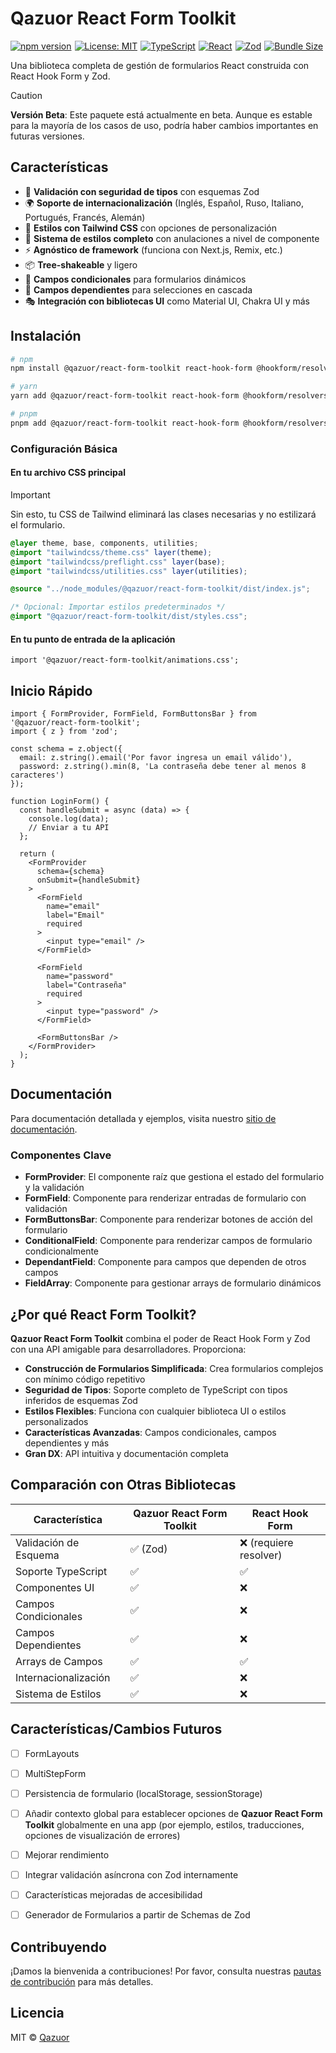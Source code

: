 # Qazuor React Form Toolkit

<div style="display: flex; flex-wrap: wrap; gap: 5px;">
  <a href="https://www.npmjs.com/package/@qazuor/react-form-toolkit"><img src="https://img.shields.io/npm/v/@qazuor/react-form-toolkit.svg" alt="npm version" /></a>
  <a href="https://opensource.org/licenses/MIT"><img src="https://img.shields.io/badge/License-MIT-blue.svg" alt="License: MIT" /></a>
  <a href="https://www.typescriptlang.org/"><img src="https://img.shields.io/badge/TypeScript-5.0-blue" alt="TypeScript" /></a>
  <a href="https://reactjs.org/"><img src="https://img.shields.io/badge/React-18.0-blue" alt="React" /></a>
  <a href="https://github.com/colinhacks/zod"><img src="https://img.shields.io/badge/Zod-3.22-blue" alt="Zod" /></a>
  <a href="https://bundlephobia.com/package/@qazuor/react-form-toolkit"><img src="https://img.shields.io/bundlephobia/minzip/@qazuor/react-form-toolkit" alt="Bundle Size" /></a>
</div>

Una biblioteca completa de gestión de formularios React construida con React Hook Form y Zod.

> [!CAUTION]
> **Versión Beta**: Este paquete está actualmente en beta. Aunque es estable para la mayoría de los casos de uso, podría haber cambios importantes en futuras versiones.

## Características

- 🎯 **Validación con seguridad de tipos** con esquemas Zod
- 🌍 **Soporte de internacionalización** (Inglés, Español, Ruso, Italiano, Portugués, Francés, Alemán)
- 🎨 **Estilos con Tailwind CSS** con opciones de personalización
- 💅 **Sistema de estilos completo** con anulaciones a nivel de componente
- ⚡ **Agnóstico de framework** (funciona con Next.js, Remix, etc.)
- 📦 **Tree-shakeable** y ligero
- 🧩 **Campos condicionales** para formularios dinámicos
- 🔄 **Campos dependientes** para selecciones en cascada
- 🎭 **Integración con bibliotecas UI** como Material UI, Chakra UI y más

## Instalación

```bash
# npm
npm install @qazuor/react-form-toolkit react-hook-form @hookform/resolvers zod

# yarn
yarn add @qazuor/react-form-toolkit react-hook-form @hookform/resolvers zod

# pnpm
pnpm add @qazuor/react-form-toolkit react-hook-form @hookform/resolvers zod
```

### Configuración Básica

#### En tu archivo CSS principal

> [!IMPORTANT]
> Sin esto, tu CSS de Tailwind eliminará las clases necesarias y no estilizará el formulario.

```scss
@layer theme, base, components, utilities;
@import "tailwindcss/theme.css" layer(theme);
@import "tailwindcss/preflight.css" layer(base);
@import "tailwindcss/utilities.css" layer(utilities);

@source "../node_modules/@qazuor/react-form-toolkit/dist/index.js";

/* Opcional: Importar estilos predeterminados */
@import "@qazuor/react-form-toolkit/dist/styles.css";
```

#### En tu punto de entrada de la aplicación

```tsx
import '@qazuor/react-form-toolkit/animations.css';
```

## Inicio Rápido

```tsx
import { FormProvider, FormField, FormButtonsBar } from '@qazuor/react-form-toolkit';
import { z } from 'zod';

const schema = z.object({
  email: z.string().email('Por favor ingresa un email válido'),
  password: z.string().min(8, 'La contraseña debe tener al menos 8 caracteres')
});

function LoginForm() {
  const handleSubmit = async (data) => {
    console.log(data);
    // Enviar a tu API
  };

  return (
    <FormProvider
      schema={schema}
      onSubmit={handleSubmit}
    >
      <FormField
        name="email"
        label="Email"
        required
      >
        <input type="email" />
      </FormField>

      <FormField
        name="password"
        label="Contraseña"
        required
      >
        <input type="password" />
      </FormField>

      <FormButtonsBar />
    </FormProvider>
  );
}
```

## Documentación

Para documentación detallada y ejemplos, visita nuestro [sitio de documentación](https://qazuor-react-form-toolkit.vercel.app/).

### Componentes Clave

- **FormProvider**: El componente raíz que gestiona el estado del formulario y la validación
- **FormField**: Componente para renderizar entradas de formulario con validación
- **FormButtonsBar**: Componente para renderizar botones de acción del formulario
- **ConditionalField**: Componente para renderizar campos de formulario condicionalmente
- **DependantField**: Componente para campos que dependen de otros campos
- **FieldArray**: Componente para gestionar arrays de formulario dinámicos

## ¿Por qué React Form Toolkit?

**Qazuor React Form Toolkit** combina el poder de React Hook Form y Zod con una API amigable para desarrolladores. Proporciona:

- **Construcción de Formularios Simplificada**: Crea formularios complejos con mínimo código repetitivo
- **Seguridad de Tipos**: Soporte completo de TypeScript con tipos inferidos de esquemas Zod
- **Estilos Flexibles**: Funciona con cualquier biblioteca UI o estilos personalizados
- **Características Avanzadas**: Campos condicionales, campos dependientes y más
- **Gran DX**: API intuitiva y documentación completa

## Comparación con Otras Bibliotecas

| Característica | Qazuor React Form Toolkit | React Hook Form |
|----------------|-------------------|-----------------|
| Validación de Esquema | ✅ (Zod) | ❌ (requiere resolver) |
| Soporte TypeScript | ✅ | ✅ |
| Componentes UI | ✅ | ❌ |
| Campos Condicionales | ✅ | ❌ |
| Campos Dependientes | ✅ | ❌ |
| Arrays de Campos | ✅ | ✅ |
| Internacionalización | ✅ | ❌ |
| Sistema de Estilos | ✅ | ❌ |

## Características/Cambios Futuros

- [ ] FormLayouts
- [ ] MultiStepForm
- [ ] Persistencia de formulario (localStorage, sessionStorage)
- [ ] Añadir contexto global para establecer opciones de **Qazuor React Form Toolkit** globalmente en una app (por ejemplo, estilos, traducciones, opciones de visualización de errores)
- [ ] Mejorar rendimiento
- [ ] Integrar validación asíncrona con Zod internamente
- [ ] Características mejoradas de accesibilidad
- [ ] Generador de Formularios a partir de Schemas de Zod


## Contribuyendo

¡Damos la bienvenida a contribuciones! Por favor, consulta nuestras [pautas de contribución](https://github.com/qazuor/reactFormToolkit/blob/main/docs/public/docs/es/contributing.md) para más detalles.

## Licencia

MIT © [Qazuor](https://github.com/qazuor)
